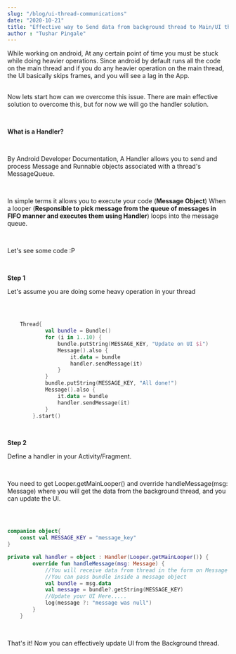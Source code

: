 ```yaml
---
slug: "/blog/ui-thread-communications"
date: "2020-10-21"
title: "Effective way to Send data from background thread to Main/UI thread"
author : "Tushar Pingale"
---
```



While working on android, At any certain point of time you must be stuck while doing heavier operations. Since android by default runs all the code on the main thread and if you do any heavier operation on the main thread, the UI basically skips frames, and you will see a lag in the App. 

<br>Now lets start how can we overcome this issue. There are main effective solution to overcome this, but for now we will go the handler solution.

<br>

**What is a Handler?**

<br>

By Android Developer Documentation, A Handler allows you to send and process Message and Runnable objects associated with a thread's MessageQueue.

<br>

In simple terms it allows you to execute your code (**Message Object**) When a looper (**Responsible to pick message from the queue of messages in FIFO manner and executes them using Handler**) loops into the message queue.

<br>

Let's see some code :P

<br>

**Step 1**

Let's assume you are doing some heavy operation in your thread

<br> 

```kotlin

    Thread{
            val bundle = Bundle()
            for (i in 1..10) {
                bundle.putString(MESSAGE_KEY, "Update on UI $i")
                Message().also {
                    it.data = bundle
                    handler.sendMessage(it)
                }
            }
            bundle.putString(MESSAGE_KEY, "All done!")
            Message().also {
                it.data = bundle
                handler.sendMessage(it)
            }
        }.start()

```
<br> 

**Step 2**

Define a handler in your Activity/Fragment.

<br>

You need to get Looper.getMainLooper() and override handleMessage(msg: Message) where you will get the data from the background thread, and you can update the UI.

<br> 

```kotlin

companion object{
    const val MESSAGE_KEY = "message_key"
}

private val handler = object : Handler(Looper.getMainLooper()) {
        override fun handleMessage(msg: Message) {
            //You will receive data from thread in the form on Message
            //You can pass bundle inside a message object
            val bundle = msg.data
            val message = bundle?.getString(MESSAGE_KEY)
            //Update your UI Here.....
            log(message ?: "message was null")
        }
    }
```

<br>

That's it! Now you can effectively update UI from the Background thread. 



